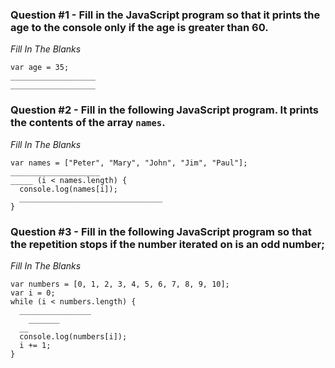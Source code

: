 ### Question #1 - Fill in the JavaScript program so that it prints the age to the console only if the age is greater than 60.

*Fill In The Blanks*

```
var age = 35;
___________________
___________________
```

### Question #2 - Fill in the following JavaScript program. It prints the contents of the array `names`.

*Fill In The Blanks*
```
var names = ["Peter", "Mary", "John", "Jim", "Paul"];
____________________
_____ (i < names.length) {
  console.log(names[i]);
  ________________________________
}
```

### Question #3 - Fill in the following JavaScript program so that the repetition stops if the number iterated on is an odd number; 

*Fill In The Blanks*
```
var numbers = [0, 1, 2, 3, 4, 5, 6, 7, 8, 9, 10];
var i = 0;
while (i < numbers.length) {
  ________________
    _______
  __
  console.log(numbers[i]);
  i += 1;
}
```


